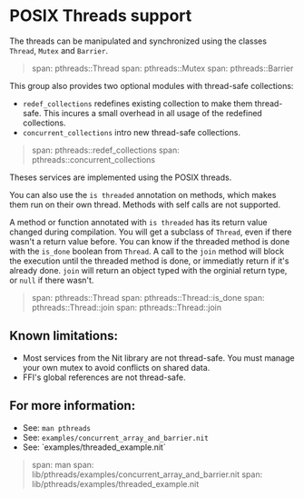 # POSIX Threads support

The threads can be manipulated and synchronized using the classes `Thread`,
`Mutex` and `Barrier`.

> span: pthreads::Thread
> span: pthreads::Mutex
> span: pthreads::Barrier

This group also provides two optional modules with thread-safe collections:

* `redef_collections` redefines existing collection to make them thread-safe.
  This incures a small overhead in all usage of the redefined collections.
* `concurrent_collections` intro new thread-safe collections.

> span: pthreads::redef_collections
> span: pthreads::concurrent_collections

Theses services are implemented using the POSIX threads.

You can also use the `is threaded` annotation on methods, which makes them run on their own thread.
Methods with self calls are not supported.

A method or function annotated with `is threaded` has its return value changed during compilation.
You will get a subclass of `Thread`, even if there wasn't a return value before. You can know if the threaded method is done with the `is_done` boolean from `Thread`.
A call to the `join` method will block the execution until the threaded method is done, or immediatly return if it's already done.
`join` will return an object typed with the orginial return type, or `null` if there wasn't.

> span: pthreads::Thread
> span: pthreads::Thread::is_done
> span: pthreads::Thread::join
> span: pthreads::Thread::join

## Known limitations:

* Most services from the Nit library are not thread-safe. You must manage
  your own mutex to avoid conflicts on shared data.
* FFI's global references are not thread-safe.

## For more information:

* See: `man pthreads`
* See: `examples/concurrent_array_and_barrier.nit`
* See: ̀ examples/threaded_example.nit`

> span: man
> span: lib/pthreads/examples/concurrent_array_and_barrier.nit
> span: lib/pthreads/examples/threaded_example.nit
